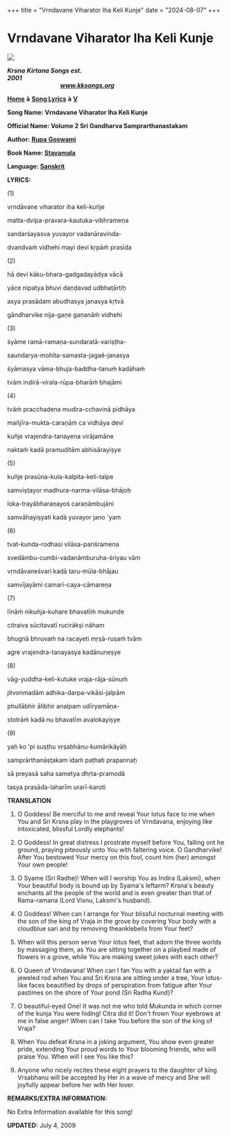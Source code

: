 +++
title = "Vrndavane Viharator Iha Keli Kunje"
date = "2024-08-07"
+++

# Vrndavane Viharator Iha Keli Kunje
**[![](http://kksongs.org/image_files/image002.jpg)](http://kksongs.org/)**

**_Krsna_** **_Kirtana Songs est. 2001_**                                                                                                                                                      **_www.kksongs.org_**

**[Home](http://kksongs.org/)** **à** **[Song Lyrics](http://kksongs.org/lyrics.html)** **à** **[V](http://kksongs.org/songs/song_v.html)**

**Song Name: Vrndavane Viharator Iha Keli Kunje**

**Official Name: Volume 2 Sri Gandharva Samprarthanastakam**

**Author:** [**Rupa** **Goswami**](http://kksongs.org/authors/list/rupa.html)

**Book Name: [Stavamala](http://kksongs.org/authors/stavamala.html)**

**Language: [Sanskrit](http://kksongs.org/language/list/sanskrit.html)**

**LYRICS:**

(1)

vṛndāvane viharator iha keli-kuñje

matta-dvipa-pravara-kautuka-vibhrameṇa

sandarśayasva yuvayor vadanāravinda\-

dvandvaḿ vidhehi mayi devi kṛpāḿ prasīda

(2)

hā devi kāku-bhara-gadgadayādya vācā

yāce nipatya bhuvi daṇḍavad udbhaṭārtiḥ

asya prasādam abudhasya janasya kṛtvā

gāndharvike nija-gaṇe gaṇanāḿ vidhehi

(3)

śyāme ramā-ramaṇa-sundaratā-variṣṭha\-

saundarya-mohita-samasta-jagaê-janasya

śyāmasya vāma-bhuja-baddha-tanuḿ kadāhaḿ

tvām indirā-virala-rūpa-bharāḿ bhajāmi

(4)

tvāḿ pracchadena mudira-cchavinā pidhāya

mañjīra-mukta-caraṇāḿ ca vidhāya devi

kuñje vrajendra-tanayena virājamāne

naktaḿ kadā pramuditām abhisārayiṣye

(5)

kuñje prasūna-kula-kalpita-keli-talpe

samviṣṭayor madhura-narma-vilāsa-bhājoḥ

loka-trayābharaṇayoś caraṇāmbujāni

samvāhayiṣyati kadā yuvayor jano 'yam

(6)

tvat-kunda-rodhasi vilāsa-pariśramena

svedāmbu-cumbi-vadanāmburuha-śriyau vām

vṛndāvaneśvari kadā taru-mūla-bhājau

samvījayāmi camarī-caya-cāmareṇa

(7)

līnāḿ nikuñja-kuhare bhavatīḿ mukunde

citraiva sūcitavatī rucirākṣi nāham

bhugnā bhruvaḿ na racayeti mṛṣā-ruṣaḿ tvām

agre vrajendra-tanayasya kadānuneṣye

(8)

vāg-yuddha-keli-kutuke vraja-rāja-sūnuḿ

jitvonmadām adhika-darpa-vikāsi-jalpām

phullābhir ālibhir analpam udīryamāṇa\-

stotrāḿ kadā nu bhavatīm avalokayiṣye

(9)

yaḥ ko 'pi suṣṭhu vṛṣabhānu-kumārikāyāḥ

samprārthanāṣṭakam idaḿ paṭhati prapannaḥ

sā preyasā saha sametya dhṛta-pramodā

tasya prasāda-laharīm urarī-karoti

**TRANSLATION**

1) O Goddess! Be merciful to me and reveal Your lotus face to me when You and Sri Krsna play in the playgroves of Vrndavana, enjoying like intoxicated, blissful Lordly elephants!

2) O Goddess! In great distress I prostrate myself before You, falling ont he ground, praying piteously unto You with faltering voice. O Gandharvike! After You bestowed Your mercy on this fool, count him (her) amongst Your own people!

3) O Syame (Sri Radhe)! When will I worship You as Indira (Laksmi), when Your beautiful body is bound up by Syama's leftarm? Krsna's beauty enchants all the people of the world and is even greater than that of Rama-ramana (Lord Visnu, Laksmi's husband).

4) O Goddess! When can I arrange for Your blissful nocturnal meeting with the son of the king of Vraja in the grove by covering Your body with a cloudblue sari and by removing theanklebells from Your feet?

5) When will this person serve Your lotus feet, that adorn the three worlds by massaging them, as You are sitting together on a playbed made of flowers in a grove, while You are making sweet jokes with each other?

6) O Queen of Vrndavana! When can I fan You with a yaktail fan with a jeweled rod when You and Sri Krsna are sitting under a tree, Your lotus-like faces beautified by drops of perspiration from fatigue after Your pastimes on the shore of Your pond (Sri Radha Kund)?

7) O beautiful-eyed One! It was not me who told Mukunda in which corner of the kunja You were hiding! Citra did it! Don't frown Your eyebrows at me in false anger! When can I take You before the son of the king of Vraja?

8) When You defeat Krsna in a joking argument, You show even greater pride, extending Your proud words to Your blooming friends, who will praise You. When will I see You like this?

9) Anyone who nicely recites these eight prayers to the daughter of king Vrsabhanu will be accepted by Her in a wave of mercy and She will joyfully appear before her with Her lover.

**REMARKS/EXTRA INFORMATION:**

No Extra Information available for this song!

**UPDATED:** July 4, 2009